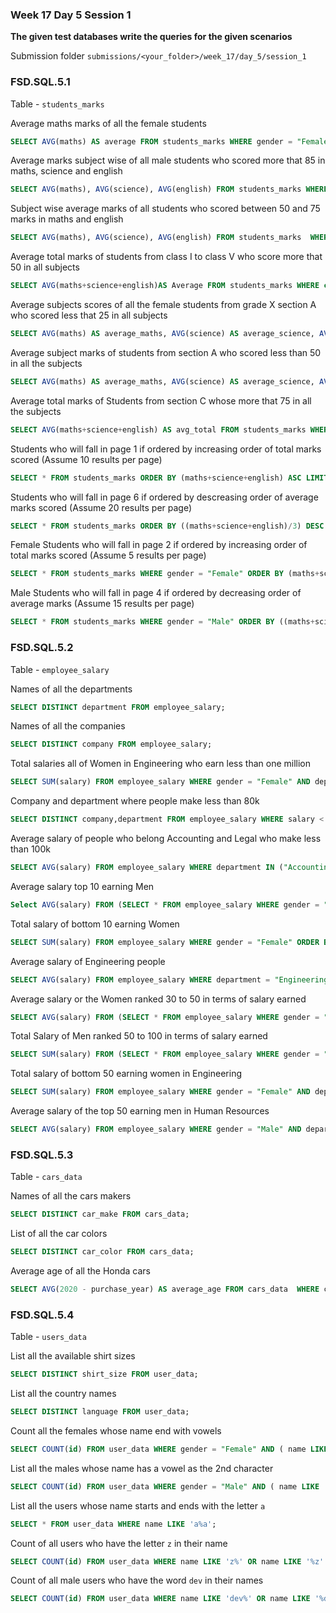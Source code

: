 ### Week 17 Day 5 Session 1

**The given test databases write the queries for the given scenarios**

Submission folder `submissions/<your_folder>/week_17/day_5/session_1`

### FSD.SQL.5.1

Table - `students_marks`

Average maths marks of all the female students

```sql
SELECT AVG(maths) AS average FROM students_marks WHERE gender = "Female";
```

Average marks subject wise of all male students who scored more that 85 in maths, science and english

```sql
SELECT AVG(maths), AVG(science), AVG(english) FROM students_marks WHERE gender = "Male" AND maths > 85 AND english > 85 AND science > 85;
```

Subject wise average marks of all students who scored between 50 and 75 marks in maths and english

```sql
SELECT AVG(maths), AVG(science), AVG(english) FROM students_marks  WHERE maths BETWEEN 50 AND 75 AND english BETWEEN 50 AND 75 AND science BETWEEN 50 AND 75;
```

Average total marks of students from class I to class V who score more that 50 in all subjects

```sql
SELECT AVG(maths+science+english)AS Average FROM students_marks WHERE class IN ("I","II","III","IV","V") AND maths > 50 AND science > 50 AND english > 50;
```

Average subjects scores of all the female students from grade X  section A who scored  less that 25 in all subjects

```sql
SELECT AVG(maths) AS average_maths, AVG(science) AS average_science, AVG(english) AS average_science  FROM students_marks WHERE class = "X" AND gender = "Female" AND section = "A" AND maths > 25 AND science > 25 AND english < 25;
```


Average subject marks of students from section A who scored less than 50 in all the subjects

```sql
SELECT AVG(maths) AS average_maths, AVG(science) AS average_science, AVG(english) AS average_english FROM students_marks WHERE section = "A" AND maths < 50 AND science < 50 AND english < 50;
```

Average total marks of Students from section C whose more that 75 in all the subjects

```sql
SELECT AVG(maths+science+english) AS avg_total FROM students_marks WHERE section = "C" AND maths > 75 AND science > 75 AND english > 75;
```

Students who will fall in page 1 if ordered by increasing order of total marks scored (Assume 10 results per page)

```sql
SELECT * FROM students_marks ORDER BY (maths+science+english) ASC LIMIT 10;
```

Students who will fall in page 6 if ordered by descreasing order of average marks scored (Assume 20 results per page)

```sql
SELECT * FROM students_marks ORDER BY ((maths+science+english)/3) DESC LIMIT 100, 20;
```


Female Students who will fall in page 2 if ordered by increasing order of total marks scored (Assume 5 results per page)

```sql
SELECT * FROM students_marks WHERE gender = "Female" ORDER BY (maths+science+english) ASC LIMIT  5, 5;
```

Male Students who will fall in page 4 if ordered by decreasing order of average marks (Assume 15 results per page)

```sql
SELECT * FROM students_marks WHERE gender = "Male" ORDER BY ((maths+science+english)/3) DESC LIMIT 45, 15;
```

### FSD.SQL.5.2

Table - `employee_salary`

Names of all the departments

```sql
SELECT DISTINCT department FROM employee_salary;
```

Names of all the companies

```sql
SELECT DISTINCT company FROM employee_salary;
```

Total salaries all of Women in Engineering who earn less than one million

```sql
SELECT SUM(salary) FROM employee_salary WHERE gender = "Female" AND department = "Engineering" AND salary < 1000000;
```

Company and department where people make less than 80k

```sql
SELECT DISTINCT company,department FROM employee_salary WHERE salary < 80000
```

Average salary of people who belong Accounting and Legal who make less than 100k 

```sql
SELECT AVG(salary) FROM employee_salary WHERE department IN ("Accounting","Legal") AND salary < 100000;
```

Average salary top 10 earning Men

```sql
Select AVG(salary) FROM (SELECT * FROM employee_salary WHERE gender = "Male" ORDER BY(salary) DESC LIMIT 10) AS top_earning_men;
```

Total salary of bottom 10 earning Women

```sql
SELECT SUM(salary) FROM employee_salary WHERE gender = "Female" ORDER BY(salary) ASC LIMIT 10;
```

Average salary of  Engineering people

```sql
SELECT AVG(salary) FROM employee_salary WHERE department = "Engineering";
```

Average salary or the Women ranked 30 to 50 in terms of salary earned

```sql
SELECT AVG(salary) FROM (SELECT * FROM employee_salary WHERE gender = "Female" ORDER BY salary DESC LIMIT 30,20) AS women_20;
```

Total Salary of Men ranked 50 to 100 in terms of salary earned

```sql
SELECT SUM(salary) FROM (SELECT * FROM employee_salary WHERE gender = "Male" ORDER BY salary DESC LIMIT 50,50) AS men_50;
```

Total salary of bottom 50 earning women in Engineering

```sql
SELECT SUM(salary) FROM employee_salary WHERE gender = "Female" AND department = "Engineering" ORDER BY(salary) ASC  LIMIT 50;
```

Average salary of the top 50 earning men in Human Resources

```sql
SELECT AVG(salary) FROM employee_salary WHERE gender = "Male" AND department = "Human Resources" ORDER BY(salary) DESC  LIMIT 50;
```

### FSD.SQL.5.3

Table - `cars_data`

Names of all the cars makers
```sql
SELECT DISTINCT car_make FROM cars_data;
```

List of all the car colors
```sql
SELECT DISTINCT car_color FROM cars_data;
```

Average age of all the Honda cars 
```sql
SELECT AVG(2020 - purchase_year) AS average_age FROM cars_data  WHERE car_make = "Honda";
```


### FSD.SQL.5.4

Table - `users_data`

List all the available shirt sizes

```sql
SELECT DISTINCT shirt_size FROM user_data;
```

List all the country names 

```sql
SELECT DISTINCT language FROM user_data;
```

Count all the females whose name end with vowels

```sql
SELECT COUNT(id) FROM user_data WHERE gender = "Female" AND ( name LIKE '%a' OR name LIKE '%e' OR name LIKE '%i' OR name LIKE '%o' OR name LIKE '%u');
```

List all the males whose name has a vowel as the 2nd character

```sql
SELECT COUNT(id) FROM user_data WHERE gender = "Male" AND ( name LIKE '_a%' OR name LIKE '_e%' OR name LIKE '_i%' OR name LIKE '_o%' OR name LIKE '_u%');
```

List all the users whose name starts and ends with the letter `a`

```sql
SELECT * FROM user_data WHERE name LIKE 'a%a';
```

Count of all users who have the letter `z` in their name

```sql
SELECT COUNT(id) FROM user_data WHERE name LIKE 'z%' OR name LIKE '%z' OR name LIKE '%z%';
```

Count of all male users who have the word `dev` in their names

```sql
SELECT COUNT(id) FROM user_data WHERE name LIKE 'dev%' OR name LIKE '%dev' OR name LIKE '%dev%';
```